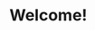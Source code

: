 <!DOCTYPE html>
<html>
<body>

<h1>Welcome!</h1>

<?php echo "The Best PHP Examples"; ?>

</body>
</html> 
